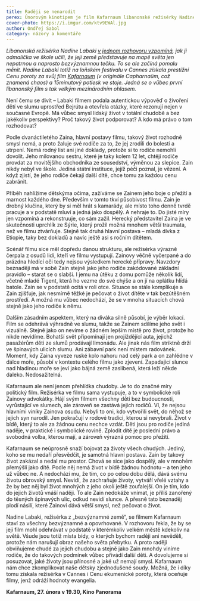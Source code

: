 ```yaml
---
title: Raději se nenarodit
perex: Únorovým kinotipem je film Kafarnaum libanonské režisérky Nadine Labaki o životě dětí ve slumu uprostřed Bejrútu. Má vůbec smysl lidský život v totální chudobě a bez jakékoliv perspektivy? Proč takový život podporovat? A kdo má právo o tom rozhodovat?
cover-photo: https://i.imgur.com/ktv9EWAl.jpg
author: Ondřej Sabol
category: názory a komentáře
---
```


*Libanonská režisérka Nadine Labaki [v jednom rozhovoru vzpomíná](http://www.pbs.org/wnet/amanpour-and-company/video/nadine-labaki-on-her-new-film-capernaum/), jak ji odmalička ve škole učili, že její země představuje na mapě světa jen nepatrnou a naprosto bezvýznamnou tečku. To se ale začíná pomalu měnit. Nadine Labaki totiž na loňském festivalu v Cannes získala prestižní Cenu poroty za svůj film [Kafarnaum](https://www.csfd.cz/film/617446-kafarnaum/prehled/) (v originále Capharnaüm, což znamená chaos) a 15minutový potlesk ve stoje. Jedná se o vůbec první libanonský film s tak velkým mezinárodním ohlasem.*

Není čemu se divit – Labaki filmem podala autentickou výpověď o živoření dětí ve slumu uprostřed Bejrútu a otevřela otázky, které rezonují nejen v současné Evropě. Má vůbec smysl lidský život v totální chudobě a bez jakékoliv perspektivy? Proč takový život podporovat? A kdo má právo o tom rozhodovat?

Podle dvanáctiletého Zaina, hlavní postavy filmu, takový život rozhodně smysl nemá, a proto žaluje své rodiče za to, že jej zrodili do bolesti a utrpení. Nemá rodný list ani jiné doklady, protože si to rodiče nemohli dovolit. Jeho milovanou sestru, které je taky kolem 12 let, chtějí rodiče provdat za movitějšího obchodníka ze sousedství, výměnou za slepice. Zain nikdy nebyl ve škole. Jediná státní instituce, jejíž péči poznal, je vězení. A když zjistí, že jeho rodiče čekají další dítě, chce tomu za každou cenu zabránit.

Příběh nahlížíme dětskýma očima, zažíváme se Zainem jeho boje o přežití a marnost každého dne. Především v tomto tkví působivost filmu. Zain je drobný klučina, který by si měl hrát s kamarády, ale místo toho denně tvrdě pracuje a v podstatě mluví a jedná jako dospělý. A nehraje to. Do jisté míry jen vzpomíná a rekonstruuje, co sám zažil. Herecký představitel Zaina je ve skutečnosti uprchlík ze Sýrie, který prožil možná mnohem větší traumata, než ve filmu ztvárňuje. Stejně tak druhá hlavní postava – mladá dívka z Etiopie, taky bez dokladů a navíc ještě asi s ročním dítětem.

Scénář filmu sice měl dopředu danou strukturu, ale režisérka výrazně čerpala z osudů lidí, kteří ve filmu vystupují. Zainovy věčně vyčerpané a do prázdna hledící oči tedy nejsou výsledkem herecké přípravy. Navzdory beznaději má v sobě Zain stejně jako jeho rodiče zakódované základní pravidlo – starat se o slabší. I jemu na útěku z domu pomůže několik lidí, včetně mladé Tigent, která ho vezme do své chýše a on jí na oplátku hlídá batole. Zain se v podstatě ocitá v roli otce. Situace se stále komplikuje a Zain zjišťuje, jak nesmírně těžké je pečovat o život dítěte v tak bezútěšném prostředí. A možná mu vůbec nedochází, že se v mnoha situacích chová stejně jako jeho rodiče k němu.

Dalším zásadním aspektem, který na diváka silně působí, je výběr lokací. Film se odehrává výhradně ve slumu, takže se Zainem sdílíme jeho svět i vizuálně. Stejně jako on nevíme o žádném lepším místě pro život, protože ho nikde nevidíme. Bohatší svět připomínají jen projíždějící auta, jejichž pasažérům děti ze slumů prodávají limonádu. Ale jinak nás film striktně drží ve špinavých ulicích slumu. Ani zábavní park není místem radovánek. Moment, kdy Zaina vyveze ruské kolo nahoru nad celý park a on zahlédne v dálce moře, působí v kontextu celého filmu jako zjevení. Zapadající slunce nad hladinou moře se jeví jako bájná země zaslíbená, která leží někde daleko. Nedosažitelná.

Kafarnaum ale není jenom přehlídka chudoby. Je to do značné míry politický film. Režisérka ve filmu sama vystupuje, a to v symbolické roli Zainovy advokátky. Hájí svým filmem všechny děti bez budoucnosti, vyrůstající ve slumech, ale zároveň se zastává jejich rodičů. Ví, že nejsou hlavními viníky Zainova osudu. Nebyli to oni, kdo vytvořili svět, do něhož se jejich syn narodil. Jen pokračují v rodové tradici, kterou si nevybrali. Život v bídě, který to ale za žádnou cenu nechce vzdát. Děti jsou pro rodiče jediná naděje, v praktické i symbolické rovině. Zplodit dítě je poslední právo a svobodná volba, kterou mají, a zároveň výrazná pomoc pro přežití.

Kafarnaum se neúprosně snaží bojovat za životy všech chudých. Jediný, koho se mu nedaří přesvědčit, je samotná hlavní postava. Zain by takový život zakázal a nedal mu prostor. Chová se sice jako dospělý, ale v mnohém přemýšlí jako dítě. Podle něj nemá život v bídě žádnou hodnotu – a ten jeho už vůbec ne. A nedochází mu, že tím, co po celou dobu dělá, dává svému životu obrovský smysl. Nevidí, že zachraňuje životy, vytváří vřelé vztahy a že by bez něj byl život mnohých z jeho okolí ještě zoufalejší. On je tím, kdo do jejich životů vnáší naději. To ale Zain nedokáže vnímat, je příliš zanořený do těsných špinavých ulic, odkud nevidí slunce. A přesně tato beznaděj plodí násilí, které Zainovi dává větší smysl, než pečovat o život.

Nadine Labaki, režisérka z „bezvýznamné země“, se filmem Kafarnaum staví za všechny bezvýznamné a opovrhované. V rozhovoru řekla, že by se její film mohl odehrávat v podstatě v kterémkoliv velkém městě kdekoliv na světě.  Všude jsou totiž místa bídy, o kterých bychom raději ani nevěděli, protože nám narušují obraz našeho světa přebytku. A proto raději obviňujeme chudé za jejich chudobu a stejně jako Zain mnohdy viníme rodiče, že do takových podmínek vůbec přivádí další děti. A dovolujeme si posuzovat, jaké životy jsou přínosné a jaké už nemají smysl. Kafarnaum nám chce zkomplikovat naše dětsky zjednodušené soudy. Možná, že i díky tomu získala režisérka v Cannes i Cenu ekumenické poroty, která oceňuje filmy, jenž odráží hodnoty evangelia.

 **Kafarnaum, 27. února v 19.30, Kino Panorama**